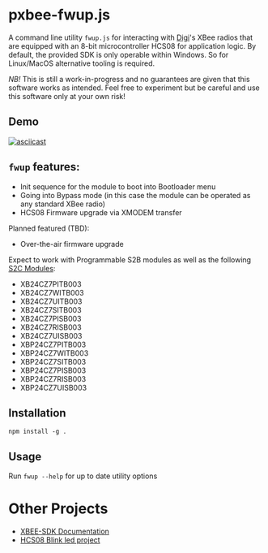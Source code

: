 # pxbee-fwup.js

A command line utility `fwup.js` for interacting with [Digi](https://www.digi.com)'s XBee radios that are
equipped with an 8-bit microcontroller HCS08 for application logic. By default, the provided SDK is only operable
within Windows. So for Linux/MacOS alternative tooling is required.

*NB!* This is still a work-in-progress and no guarantees are given that this software works as intended.
Feel free to experiment but be careful and use this software only at your own risk!

## Demo

[![asciicast](https://asciinema.org/a/2BP9maFqVWEz2MdN37sb73KE4.png)](https://asciinema.org/a/2BP9maFqVWEz2MdN37sb73KE4)

## `fwup` features:

- Init sequence for the module to boot into Bootloader menu
- Going into Bypass mode (in this case the module can be operated as any standard XBee radio)
- HCS08 Firmware upgrade via XMODEM transfer

Planned featured (TBD):

- Over-the-air firmware upgrade

Expect to work with Programmable S2B modules as well as the following [S2C Modules](https://www.digi.com/products/xbee-rf-solutions/2-4-ghz-modules/xbee-zigbee#partnumbers):

- XB24CZ7PITB003
- XB24CZ7WITB003
- XB24CZ7UITB003
- XB24CZ7SITB003
- XB24CZ7PISB003
- XB24CZ7RISB003
- XB24CZ7UISB003
- XBP24CZ7PITB003
- XBP24CZ7WITB003
- XBP24CZ7SITB003
- XBP24CZ7PISB003
- XBP24CZ7RISB003
- XBP24CZ7UISB003

## Installation

`npm install -g .`

## Usage

Run `fwup --help` for up to date utility options

# Other Projects

- [XBEE-SDK Documentation](https://github.com/exsilium/xbee-sdk-doc)
- [HCS08 Blink led project](https://github.com/exsilium/pxbee-blink-led)
